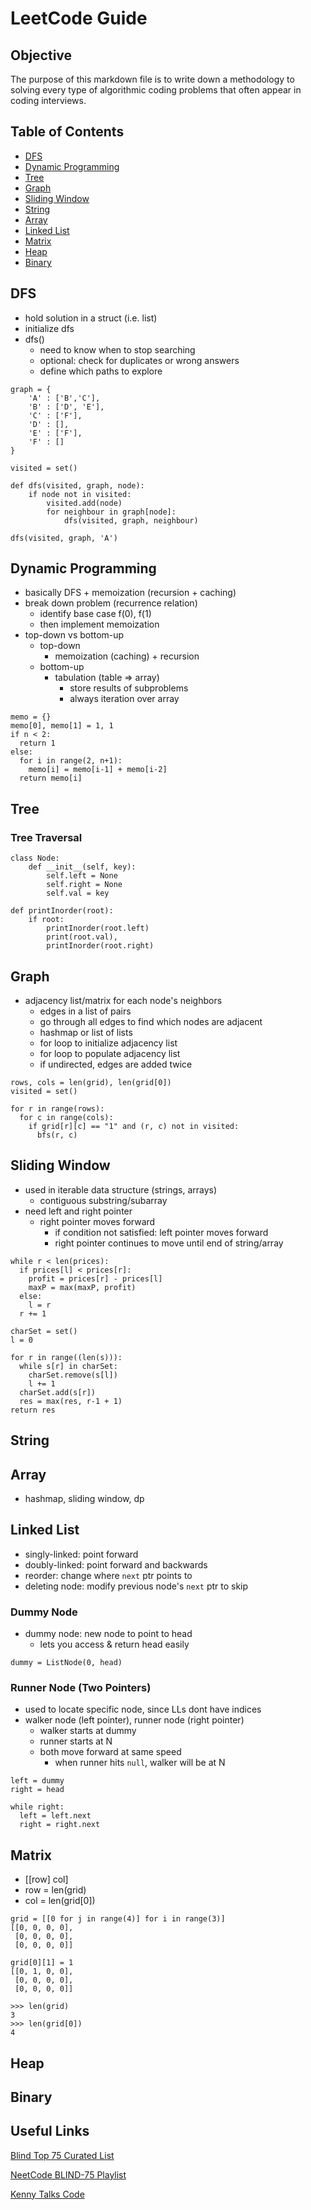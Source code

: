 # LeetCode Guide

## Objective

The purpose of this markdown file is to write down a methodology to solving every type of algorithmic coding problems that often appear in coding interviews.

## Table of Contents

- [DFS](https://github.com/rrTong/leet-training#dfs)
- [Dynamic Programming](https://github.com/rrTong/leet-training#dynamic-programming)
- [Tree](https://github.com/rrTong/leet-training#tree)
- [Graph](https://github.com/rrTong/leet-training#graph)
- [Sliding Window](https://github.com/rrTong/leet-training#sliding-window)
- [String](https://github.com/rrTong/leet-training#string)
- [Array](https://github.com/rrTong/leet-training#array)
- [Linked List](https://github.com/rrTong/leet-training#linked-list)
- [Matrix](https://github.com/rrTong/leet-training#matrix)
- [Heap](https://github.com/rrTong/leet-training#heap)
- [Binary](https://github.com/rrTong/leet-training#binary)

## DFS

- hold solution in a struct (i.e. list)
- initialize dfs
- dfs()
  - need to know when to stop searching
  - optional: check for duplicates or wrong answers
  - define which paths to explore

```
graph = {
    'A' : ['B','C'],
    'B' : ['D', 'E'],
    'C' : ['F'],
    'D' : [],
    'E' : ['F'],
    'F' : []
}

visited = set()

def dfs(visited, graph, node):
    if node not in visited:
        visited.add(node)
        for neighbour in graph[node]:
            dfs(visited, graph, neighbour)

dfs(visited, graph, 'A')
```

## Dynamic Programming

- basically DFS + memoization (recursion + caching)
- break down problem (recurrence relation)
  - identify base case f(0), f(1)
  - then implement memoization
- top-down vs bottom-up
  - top-down
    - memoization (caching) + recursion
  - bottom-up
    - tabulation (table => array)
      - store results of subproblems
      - always iteration over array

```
memo = {}
memo[0], memo[1] = 1, 1
if n < 2:
  return 1
else:
  for i in range(2, n+1):
    memo[i] = memo[i-1] + memo[i-2]
  return memo[i]
```

## Tree

### Tree Traversal

```
class Node:
    def __init__(self, key):
        self.left = None
        self.right = None
        self.val = key

def printInorder(root):
    if root:
        printInorder(root.left)
        print(root.val),
        printInorder(root.right)
```

## Graph

- adjacency list/matrix for each node's neighbors
  - edges in a list of pairs
  - go through all edges to find which nodes are adjacent
  - hashmap or list of lists
  - for loop to initialize adjacency list
  - for loop to populate adjacency list
  - if undirected, edges are added twice

```
rows, cols = len(grid), len(grid[0])
visited = set()

for r in range(rows):
  for c in range(cols):
    if grid[r][c] == "1" and (r, c) not in visited:
      bfs(r, c)
```

## Sliding Window

- used in iterable data structure (strings, arrays)
  - contiguous substring/subarray
- need left and right pointer
  - right pointer moves forward
    - if condition not satisfied: left pointer moves forward
    - right pointer continues to move until end of string/array

```
while r < len(prices):
  if prices[l] < prices[r]:
    profit = prices[r] - prices[l]
    maxP = max(maxP, profit)
  else:
    l = r
  r += 1
```

```
charSet = set()
l = 0

for r in range((len(s))):
  while s[r] in charSet:
    charSet.remove(s[l])
    l += 1
  charSet.add(s[r])
  res = max(res, r-1 + 1)
return res
```

## String

## Array

- hashmap, sliding window, dp

## Linked List

- singly-linked: point forward
- doubly-linked: point forward and backwards
- reorder: change where `next` ptr points to
- deleting node: modify previous node's `next` ptr to skip

### Dummy Node

- dummy node: new node to point to head
  - lets you access & return head easily

```
dummy = ListNode(0, head)
```

### Runner Node (Two Pointers)

- used to locate specific node, since LLs dont have indices
- walker node (left pointer), runner node (right pointer)
  - walker starts at dummy
  - runner starts at N
  - both move forward at same speed
    - when runner hits `null`, walker will be at N

```
left = dummy
right = head

while right:
  left = left.next
  right = right.next
```

## Matrix

- [[row] col]
- row = len(grid)
- col = len(grid[0])

```
grid = [[0 for j in range(4)] for i in range(3)]
[[0, 0, 0, 0],
 [0, 0, 0, 0],
 [0, 0, 0, 0]]

grid[0][1] = 1
[[0, 1, 0, 0],
 [0, 0, 0, 0],
 [0, 0, 0, 0]]

>>> len(grid)
3
>>> len(grid[0])
4
```

## Heap

## Binary

## Useful Links

[Blind Top 75 Curated List](https://www.teamblind.com/post/New-Year-Gift---Curated-List-of-Top-100-LeetCode-Questions-to-Save-Your-Time-OaM1orEU)

[NeetCode BLIND-75 Playlist](https://www.youtube.com/playlist?list=PLot-Xpze53ldVwtstag2TL4HQhAnC8ATf)

[Kenny Talks Code](https://www.youtube.com/playlist?list=PLujIAthk_iiO7r03Rl4pUnjFpdHjdjDwy)
